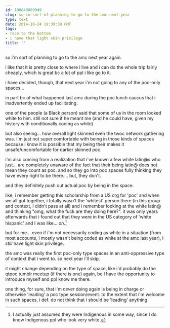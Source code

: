```yaml
---
id: 100849089949
slug: so-im-sort-of-planning-to-go-to-the-amc-next-year
type: text
date: 2014-10-24 19:39:39 GMT
tags:
- race to the bottom
- i have that light skin privilege
title: ''
---
```

so i'm sort of planning to go to the amc next year again.

i like that it is pretty close to where i live and i can do the whole trip fairly cheaply, which is great bc a lot of ppl i like go to it.

i have decided, though, that next year i'm not going to any of the poc-only spaces...

in part bc of what happened last amc during the poc lunch caucus that i inadvertently ended up facilitating. 

one of the people (a Black person) said that some of us in the room looked white to him. still not sure if he meant me (and he could have, given my history with conditionally coding as white)

but also seeing... how overall light skinned even the twoc network gathering was. i'm just not super comfortable with being in those kinds of spaces because i know it is possible that my being their makes it unsafe/uncomfortable for darker skinned poc. 

i'm also coming from a realization that i've known a few white latin@s who just... are completely unaware of the fact that their being latin@ does not mean they count as poc. and so they go into poc spaces fully thinking they have every right to be there.... but, they don't. 

and they definitely push out actual poc by being in the space. 

like, i remember getting this scholarship from a US org for 'poc' and when we all got together, i totally wasn't the 'whitest' person there (in this group and context, I didn't pass at all) and i remember looking at the white latin@ and thinking "omg, what the fuck are they doing here?". it was only years afterwards that i found out that they were in the US category of 'white hispanic' and I was like... _oh_.[^1]

but for me... even if i'm not necessarily coding as white in a situation (from most accounts, I mostly wasn't being coded as white at the amc last year), i _still_ have light skin privilege.

the amc was really the first poc-only type spaces in an anti-oppressive type of context that i went to. so next year i'll skip.

it might change depending on the type of space, like i'd probably do the qtpoc tumblr meetup (if there is one) again, bc I have the opportunity to introduce myself and ppl know me there. 

one thing, for sure, that i'm _never_ doing again is being in charge or otherwise 'leading' a poc type session/event. to the extent that i'm welcome in such spaces, i def. do not think that i should be 'leading' anything. 

[^1]: I actually just assumed they were Indigenous in some way, since I do know Indigenous ppl who look very white.